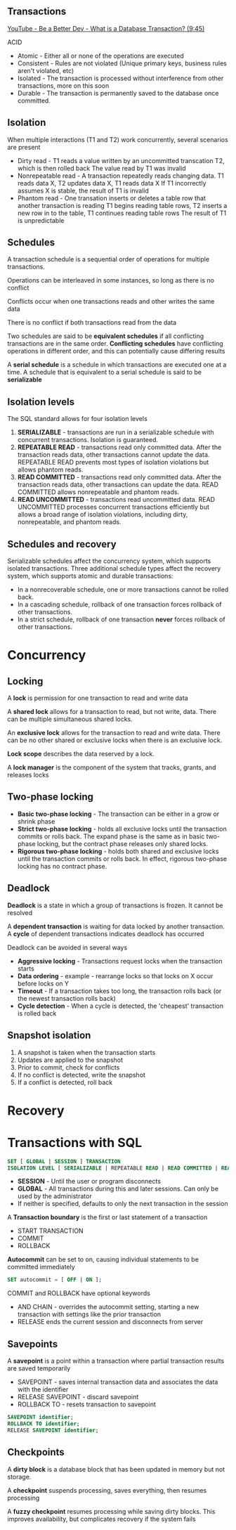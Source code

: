 ## Transactions

[YouTube - Be a Better Dev - What is a Database Transaction? (9:45)](https://www.youtube.com/watch?v=wHUOeXbZCYA&t=5s)

ACID

* Atomic - Either all or none of the operations are executed
* Consistent - Rules are not violated (Unique primary keys, business rules aren't violated, etc)
* Isolated - The transaction is processed without interference from other transactions, more on this soon
* Durable - The transaction is permanently saved to the database once committed.

## Isolation

When multiple interactions (T1 and T2) work concurrently, several scenarios are present

* Dirty read - T1 reads a value written by an uncommitted transcation T2, which is then rolled back
  The value read by T1 was invalid
* Nonrepeatable read - A transaction repeatedly reads changing data.
  T1 reads data X, T2 updates data X, T1 reads data X
  If T1 incorrectly assumes X is stable, the result of T1 is invalid
* Phantom read - One transation inserts or deletes a table row that another transaction is reading
  T1 begins reading table rows, T2 inserts a new row in to the table, T1 continues reading table rows
  The result of T1 is unpredictable

## Schedules

A transaction schedule is a sequential order of operations for multiple transactions.

Operations can be interleaved in some instances, so long as there is no conflict

Conflicts occur when one transactions reads and other writes the same data

There is no conflict if both transactions read from the data

Two schedules are said to be **equivalent schedules** if all conflicting transactions are in the same order. **Conflicting schedules** have conflicting operations in different order, and this can potentially cause differing results

A **serial schedule** is a schedule in which transactions are executed one at a time. A schedule that is equivalent to a serial schedule is said to be **serializable**

## Isolation levels

The SQL standard allows for four isolation levels

1. **SERIALIZABLE** - transactions are run in a serializable schedule with concurrent transactions. Isolation is guaranteed.
2. **REPEATABLE READ** - transactions read only committed data. After the transaction reads data, other transactions cannot update the data. REPEATABLE READ prevents most types of isolation violations but allows phantom reads. 
3. **READ COMMITTED** - transactions read only committed data. After the transaction reads data, other transactions can update the data. READ COMMITTED allows nonrepeatable and phantom reads. 
4. **READ UNCOMMITTED** - transactions read uncommitted data. READ UNCOMMITTED processes concurrent transactions efficiently but allows a broad range of isolation violations, including dirty, nonrepeatable, and phantom reads. 

## Schedules and recovery

Serializable schedules affect the concurrency system, which supports isolated transactions. Three additional schedule types affect the recovery system, which supports atomic and durable transactions:

- In a nonrecoverable schedule, one or more transactions cannot be rolled back. 
- In a cascading schedule, rollback of one transaction forces rollback of other transactions. 
- In a strict schedule, rollback of one transaction **never** forces rollback of other transactions.  

# Concurrency

## Locking

A **lock** is permission for one transaction to read and write data

A **shared lock** allows for a transaction to read, but not write, data. There can be multiple simultaneous shared locks.

An **exclusive lock** allows for the transaction to read and write data. There can be no other shared or exclusive locks when there is an exclusive lock.

**Lock scope** describes the data reserved by a lock.

A **lock manager** is the component of the system that tracks, grants, and releases locks

## Two-phase locking

* **Basic two-phase locking** - The transaction can be either in a grow or shrink phase
* **Strict two-phase locking** - holds all exclusive locks until the transaction commits or rolls back. The expand phase is the same as in basic two-phase locking, but the contract phase releases only shared locks. 
* **Rigorous two-phase locking** - holds both shared and exclusive locks until the transaction commits or rolls back. In effect, rigorous two-phase locking has no contract phase. 

## Deadlock

**Deadlock** is a state in which a group of transactions is frozen. It cannot be resolved

A **dependent transaction** is waiting for data locked by another transaction.  A **cycle** of dependent transactions indicates deadlock has occurred

Deadlock can be avoided in several ways

* **Aggressive locking** - Transactions request locks when the transaction starts
* **Data ordering** - example - rearrange locks so that locks on X occur before locks on Y
* **Timeout** - If a transaction takes too long, the transaction rolls back (or the newest transaction rolls back)
* **Cycle detection** - When a cycle is detected, the 'cheapest' transaction is rolled back

## Snapshot isolation

1. A snapshot is taken when the transaction starts
2. Updates are applied to the snapshot
3. Prior to commit, check for conflicts
4. If no conflict is detected, write the snapshot
5. If a conflict is detected, roll back

# Recovery

# Transactions with SQL

```sql
SET [ GLOBAL | SESSION ] TRANSACTION 
ISOLATION LEVEL [ SERIALIZABLE | REPEATABLE READ | READ COMMITTED | READ UNCOMMITTED ];
```

* **SESSION** - Until the user or program disconnects
* **GLOBAL** - All transactions during this and later sessions. Can only be used by the administrator
* If neither is specified, defaults to only the next transaction in the session

A **Transaction boundary** is the first or last statement of a transaction

* START TRANSACTION
* COMMIT
* ROLLBACK

**Autocommit** can be set to on, causing individual statements to be committed immediately

```sql
SET autocommit = [ OFF | ON ];
```

COMMIT and ROLLBACK have optional keywords

* AND CHAIN - overrides the autocommit setting, starting a new transaction with settings like the prior transaction
* RELEASE ends the current session and disconnects from server

## Savepoints

A **savepoint** is a point within a transaction where partial transaction results are saved temporarily

* SAVEPOINT - saves internal transaction data and associates the data with the identifier
* RELEASE SAVEPOINT - discard savepoint
* ROLLBACK TO - resets transaction to savepoint

```sql
SAVEPOINT identifier;
ROLLBACK TO identifier;
RELEASE SAVEPOINT identifier;
```

## Checkpoints

A **dirty block** is a database block that has been updated in memory but not storage. 

A **checkpoint** suspends processing, saves everything, then resumes processing

A **fuzzy checkpoint** resumes processing while saving dirty blocks. This improves availability, but complicates recovery if the system fails

